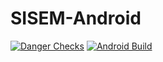 # SISEM-Android

[![Danger Checks](https://github.com/Valkiria-Project/SISEM-Android/actions/workflows/danger_checks.yml/badge.svg)](https://github.com/Valkiria-Project/SISEM-Android/actions/workflows/danger_checks.yml)
[![Android Build](https://github.com/Valkiria-Project/SISEM-Android/actions/workflows/android_build.yml/badge.svg)](https://github.com/Valkiria-Project/SISEM-Android/actions/workflows/android_build.yml)
